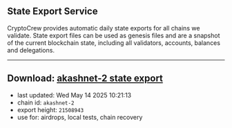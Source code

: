 ## State Export Service
CryptoCrew provides automatic daily state exports for all chains we validate. State export files can be used as genesis files and are a snapshot of the current blockchain state, including all validators, accounts, balances and delegations.

---
**Download: [akashnet-2 state export](https://dl-eu2.ccvalidators.com/SERVICE/akash/akashnet-2_export_21508943.json)**
---

- last updated: Wed May 14 2025 10:21:13
- chain id: `akashnet-2`
- export height: `21508943`
- use for: airdrops, local tests, chain recovery

